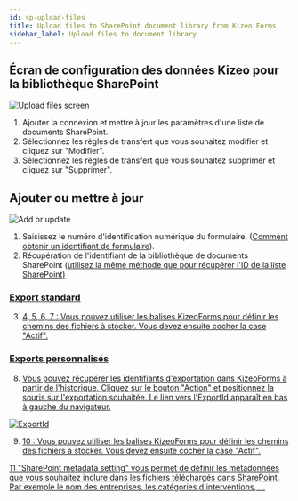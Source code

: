 ```yaml
---
id: sp-upload-files
title: Upload files to SharePoint document library from Kizeo Forms
sidebar_label: Upload files to document library
---
```


## Écran de configuration des données Kizeo pour la bibliothèque SharePoint

![Upload files screen][upfiles-01]

1. Ajouter la connexion et mettre à jour les paramètres d'une liste de documents SharePoint.
2. Sélectionnez les règles de transfert que vous souhaitez modifier et cliquez sur "Modifier".
3. Sélectionnez les règles de transfert que vous souhaitez supprimer et cliquez sur "Supprimer".

## Ajouter ou mettre à jour

![Add or update][upfiles-02]

1. Saisissez le numéro d'identification numérique du formulaire. (<a href="https://www.kizeo-forms.com/fr/obtenir-id-formulaire/" target="_blank">Comment obtenir un identifiant de formulaire</a>).
2. Récupération de l'identifiant de la bibliothèque de documents SharePoint (<a href="https://kizeo.github.io/kizeo-forms-documentations/docs/fr/sp-update-list" target="_blank">utilisez la même méthode que pour récupérer l'ID de la liste SharePoint)

### Export standard
3. 4, 5, 6, 7 : Vous pouvez utiliser les balises KizeoForms pour définir les chemins des fichiers à stocker. Vous devez ensuite cocher la case "Actif".

### Exports personnalisés

8. Vous pouvez récupérer les identifiants d'exportation dans KizeoForms à partir de l'historique. Cliquez sur le bouton "Action" et positionnez la souris sur l'exportation souhaitée. Le lien vers l'ExportId apparaît en bas à gauche du navigateur.

![ExportId][upfiles-03]

9. 10 : Vous pouvez utiliser les balises KizeoForms pour définir les chemins des fichiers à stocker. Vous devez ensuite cocher la case "Actif".

11 "SharePoint metadata setting" vous permet de définir les métadonnées que vous souhaitez inclure dans les fichiers téléchargés dans SharePoint. Par exemple le nom des entreprises, les catégories d'interventions, ...

<!-- ************************** -->
<!-- ***** Pictures List ****** -->
<!-- ************************** -->

[upfiles-01]: /kizeo-forms-documentations/img/sp/en/upload-files-01.png
[upfiles-02]: /kizeo-forms-documentations/img/sp/en/upload-files-02.png
[upfiles-03]: /kizeo-forms-documentations/img/sp/en/upload-files-03.png
[upfiles-04]: /kizeo-forms-documentations/img/sp/en/upload-files-04.png